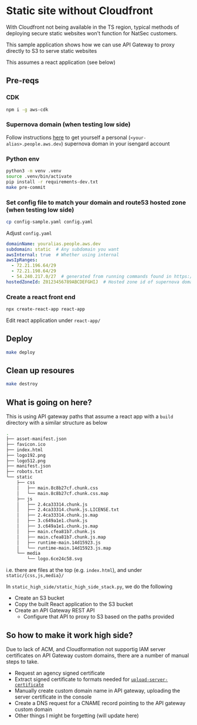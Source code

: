 # Static site without Cloudfront

With Cloudfront not being available in the TS region, typical methods of deploying secure static websites won't function for NatSec customers.

This sample application shows how we can use API Gateway to proxy directly to S3 to serve static websites

This assumes a react application (see below)

## Pre-reqs

### CDK

```zsh
npm i -g aws-cdk
```

### Supernova domain (when testing low side)

Follow instructions [here](https://supernova.amazon.dev/) to get yourself a personal (`<your-alias>.people.aws.dev`) supernova doman in your isengard account

### Python env

```zsh
python3 -m venv .venv
source .venv/bin/activate
pip install -r requirements-dev.txt
make pre-commit
```

### Set config file to match your domain and route53 hosted zone (when testing low side)

```zsh
cp config-sample.yaml config.yaml
```

Adjust `config.yaml`

```yaml
domainName: youralias.people.aws.dev
subdomain: static  # Any subdomain you want
awsInternal: true  # Whether using internal
awsIpRanges:
  - 72.21.196.64/29
  - 72.21.198.64/29
  - 54.240.217.0/27  # generated from running commands found in https://apll.corp.amazon.com/?region=us-east-1
hostedZoneId: Z0123456789ABCDEFGHIJ  # Hosted zone id of supernova domain you've provisioned
```

### Create a react front end

```zsh
npx create-react-app react-app
```

Edit react application under `react-app/`

## Deploy

```zsh
make deploy
```

## Clean up resoures

```zsh
make destroy
```

## What is going on here?

This is using API gateway paths that assume a react app with a `build` directory with a similar structure as below

```zsh
.
├── asset-manifest.json
├── favicon.ico
├── index.html
├── logo192.png
├── logo512.png
├── manifest.json
├── robots.txt
└── static
    ├── css
    │   ├── main.8c8b27cf.chunk.css
    │   └── main.8c8b27cf.chunk.css.map
    ├── js
    │   ├── 2.4ca33314.chunk.js
    │   ├── 2.4ca33314.chunk.js.LICENSE.txt
    │   ├── 2.4ca33314.chunk.js.map
    │   ├── 3.c649a1e1.chunk.js
    │   ├── 3.c649a1e1.chunk.js.map
    │   ├── main.cfea81b7.chunk.js
    │   ├── main.cfea81b7.chunk.js.map
    │   ├── runtime-main.14d15923.js
    │   └── runtime-main.14d15923.js.map
    └── media
        └── logo.6ce24c58.svg
```

i.e. there are files at the top (e.g. `index.html`), and under `static/{css,js,media}/`

In `static_high_side/static_high_side_stack.py`, we do the following

- Create an S3 bucket
- Copy the built React application to the S3 bucket
- Create an API Gateway REST API
  - Configure that API to proxy to S3 based on the paths provided

## So how to make it work high side?

Due to lack of ACM, and Cloudformation not supportig IAM server certificates on API Gateway custom domains, there are a number of manual steps to take.

- Request an agency signed certificate
- Extract signed certificate to formats needed for [`upload-server-certificate`](https://docs.aws.amazon.com/cli/latest/reference/iam/upload-server-certificate.html)
- Manually create custom domain name in API gateway, uploading the server certificate in the console
- Create a DNS request for a CNAME record pointing to the API gateway custom domain
- Other things I might be forgetting (will update here)
